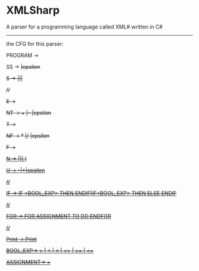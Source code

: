 XMLSharp
========

A  parser for a programming language called XML# written in C#

-----------------------

the CFG for this parser:

PROGRAM -> <SS>

SS      -> <S> <SS>|epsilon

S          -> <Print>|<ASSIGNMENT>|<IF>|<FOR>

//

E          -> <T> <NT>

NT         -> + <T> <NT>|- <T> <NT>|epsilon

T          -> <F> <NF>

NF         -> * <F> <NF>|/ <F> <NF>|epsilon

F          -> <U> <N> 

N        -> <ID>|<NUM>|( <E> )

U        -> -|+|epsilon

//

IF         -> IF <BOOL_EXP> THEN <SS> ENDIF|IF<BOOL_EXP> THEN <SS> ELSE <SS> ENDIF

//

FOR         -> FOR ASSIGNMENT TO <E> DO <SS> ENDFOR

//

Print        -> Print <E>

BOOL_EXP-> <E> > <E>|<E> < <E>|<E> = <E>|<E> <> <E>|<E> >= <E>
            |<E> <= <E>


ASSIGNMENT-> <ID> = <E>

